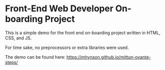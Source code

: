 # Front-End Web Developer On-boarding Project

This is a simple demo for the front end on-boarding project written in HTML, CSS, and JS.

For time sake, no preprocessors or extra libraries were used.

The demo can be found here: https://mhynson.github.io/mittun-ovante-steps/